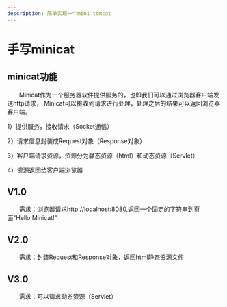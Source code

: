 ```yaml
---
description: 简单实现一个mini tomcat
---
```


# 手写minicat

## minicat功能

　　Minicat作为⼀个服务器软件提供服务的，也即我们可以通过浏览器客户端发送http请求， Minicat可以接收到请求进⾏处理，处理之后的结果可以返回浏览器客户端。&#x20;

1）提供服务，接收请求（Socket通信）&#x20;

2）请求信息封装成Request对象（Response对象）&#x20;

3）客户端请求资源，资源分为静态资源（html）和动态资源（Servlet）

&#x20;4）资源返回给客户端浏览器

## V1.0

　　需求：浏览器请求http://localhost:8080,返回⼀个固定的字符串到⻚⾯"Hello Minicat!"

## V2.0

　　需求：封装Request和Response对象，返回html静态资源⽂件

## V3.0

　　需求：可以请求动态资源（Servlet）
